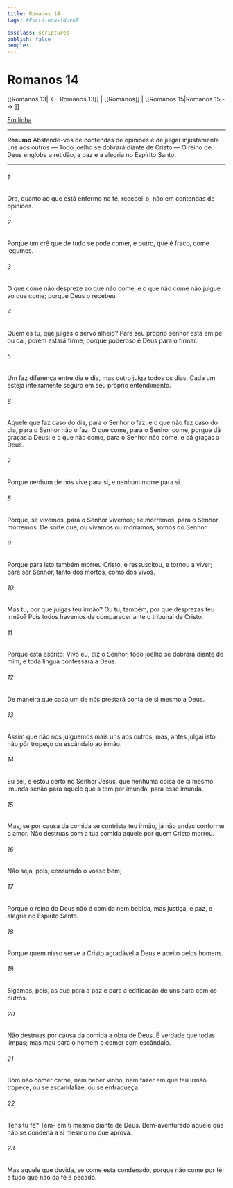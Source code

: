 ```yaml
---
title: Romanos 14
tags: #Escrituras\NovoT

cssclass: scriptures
publish: false
people:
---
```


# Romanos 14
[[Romanos 13| <-- Romanos 13]] | [[Romanos]] | [[Romanos 15|Romanos 15 --> ]]

[Em linha](https://churchofjesuschrist.org/study/scriptures/nt/rom/14?lang=por)

---
__Resumo__
Abstende-vos de contendas de opiniões e de julgar injustamente uns aos outros — Todo joelho se dobrará diante de Cristo — O reino de Deus engloba a retidão, a paz e a alegria no Espírito Santo.

---
###### 1 
Ora, quanto ao que está enfermo na fé, recebei-o, não em contendas de opiniões.

###### 2 
Porque um crê que de tudo se pode comer, e outro, que é fraco, come legumes.

###### 3 
O que come não despreze ao que não come; e o que não come não julgue ao que come; porque Deus o recebeu 

###### 4 
Quem és tu, que julgas o servo alheio? Para seu próprio senhor está em pé ou cai; porém estará firme; porque poderoso é Deus para o firmar.

###### 5 
Um faz diferença entre dia e dia, mas outro julga  todos os dias. Cada um esteja inteiramente seguro em seu próprio entendimento.

###### 6 
Aquele que faz caso do dia, para o Senhor o faz; e o que não faz caso do dia, para o Senhor não o faz. O que come, para o Senhor come, porque dá graças a Deus; e o que não come, para o Senhor não come, e dá graças a Deus.

###### 7 
Porque nenhum de nós vive para si, e nenhum morre para si.

###### 8 
Porque, se vivemos, para o Senhor vivemos; se morremos, para o Senhor morremos. De sorte que, ou vivamos ou morramos, somos do Senhor.

###### 9 
Porque para isto também morreu Cristo, e ressuscitou, e tornou a viver; para ser Senhor, tanto dos mortos, como dos vivos.

###### 10 
Mas tu, por que julgas teu irmão? Ou tu, também, por que desprezas teu irmão? Pois todos havemos de comparecer ante o tribunal de Cristo.

###### 11 
Porque está escrito: Vivo eu, diz o Senhor,  todo joelho se dobrará diante de mim, e toda língua confessará a Deus.

###### 12 
De maneira que cada um de nós prestará conta de si mesmo a Deus.

###### 13 
Assim que não nos julguemos mais uns aos outros; mas, antes julgai isto, não pôr tropeço ou escândalo ao irmão.

###### 14 
Eu sei, e estou certo no Senhor Jesus, que nenhuma coisa  de si mesmo imunda senão para aquele que a tem por imunda, para esse  imunda.

###### 15 
Mas, se por causa da comida se contrista teu irmão, já não andas conforme o amor. Não destruas com a tua comida aquele por quem Cristo morreu.

###### 16 
Não seja, pois, censurado o vosso bem;

###### 17 
Porque o reino de Deus não é comida nem bebida, mas justiça, e paz, e alegria no Espírito Santo.

###### 18 
Porque quem nisso serve a Cristo agradável  a Deus e aceito pelos homens.

###### 19 
Sigamos, pois, as  que  para a paz e para a edificação de uns para com os outros.

###### 20 
Não destruas por causa da comida a obra de Deus. É verdade que todas  limpas; mas  mau para o homem o comer com escândalo.

###### 21 
Bom  não comer carne, nem beber vinho, nem fazer  em que teu irmão tropece, ou se escandalize, ou se enfraqueça.

###### 22 
Tens tu fé? Tem- em ti mesmo diante de Deus. Bem-aventurado aquele que não se condena a si mesmo no que aprova.

###### 23 
Mas aquele que duvida, se come está condenado, porque não come por fé; e tudo que não  da fé é pecado.

